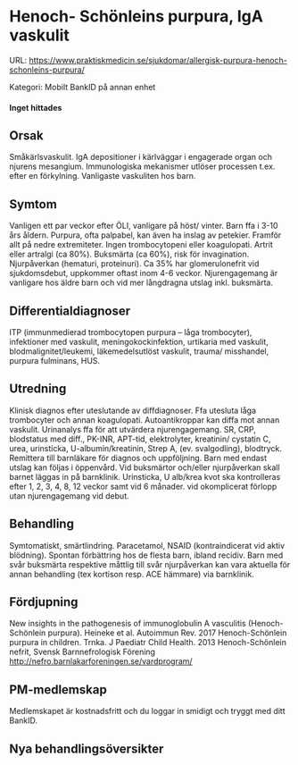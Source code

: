 # Henoch- Schönleins purpura, IgA vaskulit

URL: https://www.praktiskmedicin.se/sjukdomar/allergisk-purpura-henoch-schonleins-purpura/



Kategori: Mobilt BankID på annan enhet

#### Inget hittades

## Orsak

Småkärlsvaskulit. IgA depositioner i kärlväggar i engagerade organ och njurens mesangium. Immunologiska mekanismer utlöser processen t.ex. efter en förkylning. Vanligaste vaskuliten hos barn.

## Symtom

Vanligen ett par veckor efter ÖLI, vanligare på höst/ vinter. Barn ffa i 3-10 års åldern. Purpura, ofta palpabel, kan även ha inslag av petekier. Framför allt på nedre extremiteter. Ingen trombocytopeni eller koagulopati. Artrit eller artralgi (ca 80%). Buksmärta (ca 60%), risk för invagination. Njurpåverkan (hematuri, proteinuri). Ca 35% har glomerulonefrit vid sjukdomsdebut, uppkommer oftast inom 4-6 veckor. Njurengagemang är vanligare hos äldre barn och vid mer långdragna utslag inkl. buksmärta.

## Differentialdiagnoser

ITP (immunmedierad trombocytopen purpura – låga trombocyter), infektioner med vaskulit, meningokockinfektion, urtikaria med vaskulit, blodmalignitet/leukemi, läkemedelsutlöst vaskulit, trauma/ misshandel, purpura fulminans, HUS.

## Utredning

Klinisk diagnos efter uteslutande av diffdiagnoser. Ffa utesluta låga trombocyter och annan koagulopati. Autoantikroppar kan diffa mot annan vaskulit. Urinanalys ffa för att utvärdera njurengagemang.
SR, CRP, blodstatus med diff., PK-INR, APT-tid, elektrolyter, kreatinin/ cystatin C, urea, urinsticka, U-albumin/kreatinin, Strep A, (ev. svalgodling), blodtryck.
Remittera till barnläkare för diagnos och uppföljning. Barn med endast utslag kan följas i öppenvård. Vid buksmärtor och/eller njurpåverkan skall barnet läggas in på barnklinik.
Urinsticka, U alb/krea kvot ska kontrolleras efter 1, 2, 3, 4, 8, 12 veckor samt vid 6 månader. vid okomplicerat förlopp utan njurengagemang vid debut.

## Behandling

Symtomatiskt, smärtlindring. Paracetamol, NSAID (kontraindicerat vid aktiv blödning). Spontan förbättring hos de flesta barn, ibland recidiv. Barn med svår buksmärta respektive måttlig till svår njurpåverkan kan vara aktuella för annan behandling (tex kortison resp. ACE hämmare) via barnklinik.

## Fördjupning

New insights in the pathogenesis of immunoglobulin A vasculitis (Henoch-Schönlein purpura). Heineke et al. Autoimmun Rev. 2017
Henoch-Schönlein purpura in children. Trnka. J Paediatr Child Health. 2013
Henoch-Schönlein nefrit, Svensk Barnnefrologisk Förening
http://nefro.barnlakarforeningen.se/vardprogram/

## PM-medlemskap

Medlemskapet är kostnadsfritt och du loggar in smidigt och tryggt med ditt BankID.

## Nya behandlingsöversikter

